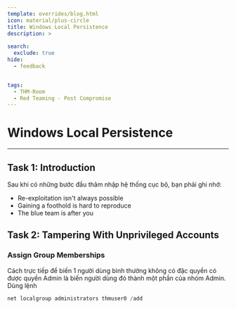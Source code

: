 ```yaml
---
template: overrides/blog.html
icon: material/plus-circle
title: Windows Local Persistence
description: >
  
search:
  exclude: true
hide:
  - feedback


tags:
  - THM-Room 
  - Red Teaming - Post Compromise
---
```


# __Windows Local Persistence__

---

## __Task 1: Introduction__

Sau khi có những bước đầu thâm nhập hệ thống cục bộ, bạn phải ghi nhớ:

- Re-exploitation isn't always possible
- Gaining a foothold is hard to reproduce
- The blue team is after you

## __Task 2: Tampering With Unprivileged Accounts__

### __Assign Group Memberships__

Cách trực tiếp để biến 1 người dùng bình thường không có đặc quyền có được quyền Admin là biến người dùng đó thành một phần của nhóm Admin. Dùng lệnh

```ps1
net localgroup administrators thmuser0 /add
```